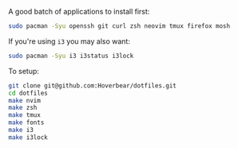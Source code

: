 
A good batch of applications to install first:

```bash
sudo pacman -Syu openssh git curl zsh neovim tmux firefox mosh
```

If you're using `i3` you may also want:

```bash
sudo pacman -Syu i3 i3status i3lock
```

To setup:

```bash
git clone git@github.com:Hoverbear/dotfiles.git
cd dotfiles
make nvim
make zsh
make tmux
make fonts
make i3
make i3lock
```

